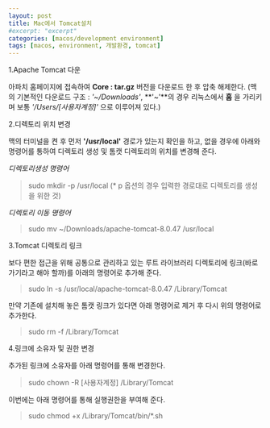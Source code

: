 ```yaml
---
layout: post
title: Mac에서 Tomcat설치
#excerpt: "excerpt"
categories: [macos/development environment]
tags: [macos, environment, 개발환경, tomcat]
---
```


1.Apache Tomcat 다운

아파치 홈페이지에 접속하여 **Core : tar.gz** 버전을 다운로드 한 후 압축 해제한다.
(맥의 기본적인 다운로드 구조 : *'~/Downloads'*, **'~'**의 경우 리눅스에서 **홈** 을 가리키며 보통 *'/Users/[사용자계정]'* 으로 이루어져 있다.)

<!-- more -->

2.디렉토리 위치 변경

맥의 터미널을 켠 후 먼저 **'/usr/local'** 경로가 있는지 확인을 하고, 없을 경우에 아래와 명령어를 통하여 디렉토리 생성 및 톰캣 디렉토리의 위치를 변경해 준다.

*디렉토리생성 명령어*

> sudo mkdir -p /usr/local (* p 옵션의 경우 입력한 경로대로 디렉토리를 생성을 위한 것)

*디렉토리 이동 명령어*

> sudo mv ~/Downloads/apache-tomcat-8.0.47 /usr/local



3.Tomcat 디렉토리 링크

보다 편한 접근을 위해 공통으로 관리하고 있는 루트 라이브러리 디렉토리에 링크(바로가기라고 해야 할까)를 아래의 명령어로 추가해 준다.

>  sudo ln -s /usr/local/apache-tomcat-8.0.47 /Library/Tomcat

만약 기존에 설치해 놓은 톰캣 링크가 있다면 아래 명령어로 제거 후 다시 위의 명령어로 추가한다.

>  sudo rm -f /Library/Tomcat



4.링크에 소유자 및 권한 변경

추가된 링크에 소유자를 아래 명령어를 통해 변경한다.

> sudo chown -R [사용자계정] /Library/Tomcat

이번에는 아래 명령어를 통해 실행권한을 부여해 준다.

> sudo chmod +x /Library/Tomcat/bin/*.sh




